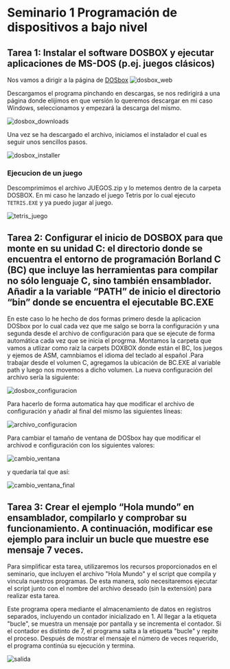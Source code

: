 # Seminario 1 Programación de dispositivos a bajo nivel

## Tarea 1: Instalar el software DOSBOX y ejecutar aplicaciones de MS-DOS (p.ej. juegos clásicos)
Nos vamos a dirigir a la página de [DOSbox](https://www.dosbox.com/download.php?main=1)
![dosbox_web](https://github.com/juanfran00/PDIH/blob/main/S1/img/dosbox_installer.png)

Descargamos el programa pinchando en descargas, se nos redirigirá a una página donde elijimos en que versión lo queremos descargar en mi caso Windows, seleccionamos y empezará la descarga del mismo.

![dosbox_downloads](https://github.com/juanfran00/PDIH/blob/main/S1/img/bosbox_downloads.png)

Una vez se ha descargado el archivo, iniciamos el instalador el cual es seguir unos sencillos pasos.

![dosbox_installer](https://github.com/juanfran00/PDIH/blob/main/S1/img/instalacion_completada.png)

### Ejecucion de un juego
Descomprimimos el archivo JUEGOS.zip y lo metemos dentro de la carpeta DOSBOX. En mi caso he lanzado el juego Tetris por lo cual ejecuto `TETRIS.EXE` y ya puedo jugar al juego.

![tetris_juego](https://github.com/juanfran00/PDIH/blob/main/S1/img/dosbox_juego.png)


## Tarea 2: Configurar el inicio de DOSBOX para que monte en su unidad C: el directorio donde se encuentra el entorno de programación Borland C (BC) que incluye las herramientas para compilar no sólo lenguaje C, sino también ensamblador. Añadir a la variable “PATH” de inicio el directorio “bin” donde se encuentra el ejecutable BC.EXE

En este caso lo he hecho de dos formas primero desde la aplicacion DOSbox por lo cual cada vez que me salgo se borra la configuración y una segunda desde el archivo de configuración para que se ejecute de forma automática cada vez que se inicia el progrma.
Montamos la carpeta que vamos a utlizar como raiz la carpets DOXBOX donde están el BC, los juegos y ejemos de ASM, camnbiamos el idioma del teclado al español .Para trabajar desde el volumen C, agregamos la ubicación de BC.EXE al variable path y luego nos movemos a dicho volumen. La nueva configuración del archivo sería la siguiente:

![dosbox_configuracion](https://github.com/juanfran00/PDIH/blob/main/S1/img/montar_unidad_c.png)

Para hacerlo de forma automatica hay que modificar el archivo de configuración y añadir al final del mismo las siguientes líneas:

![archivo_configuracion](https://github.com/juanfran00/PDIH/blob/main/S1/img/archivo_configuracion.png)

Para cambiar el tamaño de ventana de DOSbox hay que modificar el archivod e configuración con los siguientes valores:

![cambio_ventana](https://github.com/juanfran00/PDIH/blob/main/S1/img/cambiar_tamanio.png)

y quedaría tal que así:

![cambio_ventana_final](https://github.com/juanfran00/PDIH/blob/main/S1/img/cambio_tamanio.png)

## Tarea 3: Crear el ejemplo “Hola mundo” en ensamblador, compilarlo y comprobar su funcionamiento. A continuación, modificar ese ejemplo para incluir un bucle que muestre ese mensaje 7 veces.

Para simplificar esta tarea, utilizaremos los recursos proporcionados en el seminario, que incluyen el archivo "Hola Mundo" y el script que compila y vincula nuestros programas. De esta manera, solo necesitaremos ejecutar el script junto con el nombre del archivo deseado (sin la extensión) para realizar esta tarea.

Este programa opera mediante el almacenamiento de datos en registros separados, incluyendo un contador inicializado en 1. Al llegar a la etiqueta "bucle", se muestra un mensaje por pantalla y se incrementa el contador. Si el contador es distinto de 7, el programa salta a la etiqueta "bucle" y repite el proceso. Después de mostrar el mensaje el número de veces requerido, el programa continúa su ejecución y termina.

![salida](https://github.com/juanfran00/PDIH/blob/main/S1/img/ejecucion_hola.png)

